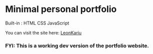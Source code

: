 # Minimal personal portfolio
Built-in :
HTML
CSS
JavaScript

You can visit the site here: [LeonKariu](https://fromleonkariu.github.io/minimal-portfolio/)
### FYI: This is a working dev version of the portfolio website.
